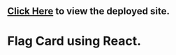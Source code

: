 

## [Click Here](https://heuristic-varahamihira-2e7ec0.netlify.app/) to view the deployed site.

# Flag Card using React.
